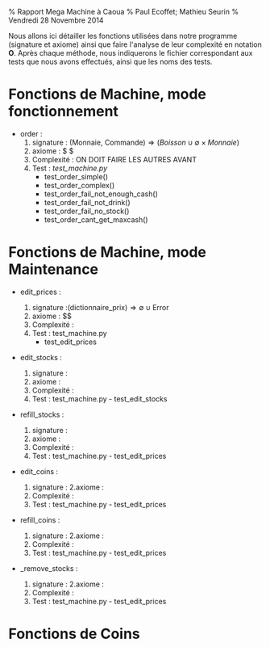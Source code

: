 % Rapport Mega Machine à Caoua
% Paul Ecoffet; Mathieu Seurin
% Vendredi 28 Novembre 2014


Nous allons ici détailler les fonctions utilisées dans notre programme (signature
et axiome) ainsi que faire l'analyse de leur complexité en notation **O**.
Après chaque méthode, nous indiquerons le fichier correspondant aux tests
que nous avons effectués, ainsi que les noms des tests.

# Fonctions de Machine, mode fonctionnement #

* order :
	1. signature : $\text{(Monnaie, Commande)} \Rightarrow (Boisson \cup \emptyset \times Monnaie)$
	2. axiome : $  $
	3. Complexité : ON DOIT FAIRE LES AUTRES AVANT
	4. Test : *test_machine.py*
		* test_order_simple()
		* test_order_complex()
		* test_order_fail_not_enough_cash()
		* test_order_fail_not_drink()
		* test_order_fail_no_stock()
		* test_order_cant_get_maxcash()


# Fonctions de Machine, mode Maintenance #

* edit_prices :
	1. signature :$\text{(dictionnaire\_prix)} \Rightarrow \emptyset \cup \text{Error}$
	2. axiome : $$
	3. Complexité :
	4. Test : test_machine.py
		* test_edit_prices

* edit_stocks :
	1. signature :
	2. axiome :
	3. Complexité :
	4. Test : test_machine.py - test_edit_stocks

* refill_stocks :
	1. signature :
	2. axiome :
	3. Complexité :
	4. Test : test_machine.py - test_edit_prices

* edit_coins :
	1. signature :
	2.axiome :
	3. Complexité :
	4. Test : test_machine.py - test_edit_prices

* refill_coins :
	1. signature :
	2.axiome :
	3. Complexité :
	4. Test : test_machine.py - test_edit_prices

* _remove_stocks :
	1. signature :
	2.axiome :
	3. Complexité :
	4. Test : test_machine.py - test_edit_prices

# Fonctions de Coins #
